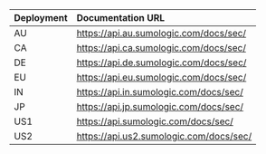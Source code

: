 | Deployment | Documentation URL                                         |
|:-----------|:----------------------------------------------------------|
| AU         | https://api.au.sumologic.com/docs/sec/  |
| CA         | https://api.ca.sumologic.com/docs/sec/  |
| DE         | https://api.de.sumologic.com/docs/sec/  |
| EU         | https://api.eu.sumologic.com/docs/sec/  |
| IN         | https://api.in.sumologic.com/docs/sec/  |
| JP         | https://api.jp.sumologic.com/docs/sec/  |
| US1        | https://api.sumologic.com/docs/sec/     |
| US2        | https://api.us2.sumologic.com/docs/sec/ |

